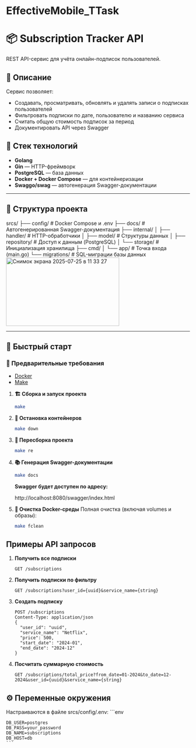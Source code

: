 #  EffectiveMobile_TTask
#  📦 Subscription Tracker API

REST API-сервис для учёта онлайн-подписок пользователей.

##  📑 Описание

Сервис позволяет:

- Создавать, просматривать, обновлять и удалять записи о подписках пользователей
- Фильтровать подписки по дате, пользователю и названию сервиса
- Считать общую стоимость подписок за период
- Документировать API через Swagger

##  🧱 Стек технологий

- **Golang**
- **Gin** — HTTP-фреймворк
- **PostgreSQL** — база данных
- **Docker + Docker Compose** — для контейнеризации
- **Swaggo/swag** — автогенерация Swagger-документации

---

##  📁 Структура проекта
srcs/
├── config/ # Docker Compose и .env
├── docs/ # Автогенерированная Swagger-документация
├── internal/
│ ├── handler/ # HTTP-обработчики
│ ├── model/ # Структуры данных
│ ├── repository/ # Доступ к данным (PostgreSQL)
│ └── storage/ # Инициализация хранилища
├── cmd/
│ └── app/ # Точка входа (main.go)
└── migrations/ # SQL-миграции базы данных
<img width="310" height="187" alt="Снимок экрана 2025-07-25 в 11 33 27" src="https://github.com/user-attachments/assets/925c197c-5467-481f-8d28-0260b4e57dbd" />


---

##  🚀 Быстрый старт

### 🔧 Предварительные требования

- [Docker](https://www.docker.com/)
- [Make](https://www.gnu.org/software/make/)

1.  **🏗 Сборка и запуск проекта**
    ```bash
    make
    ```
    
2.  **🛑 Остановка контейнеров**
    ```bash
    make down
    ```

3.  **🔁 Пересборка проекта**
    ```bash
    make re
    ```

4.  **📚 Генерация Swagger-документации**
    ```bash
    make docs
    ```
    **Swagger будет доступен по адресу:**
    
    http://localhost:8080/swagger/index.html

5.  **🧼 Очистка Docker-среды**
    Полная очистка (включая volumes и образы):
    ```bash
    make fclean
    ```

##  Примеры API запросов

1.  **Получить все подписки**
    ```http
    GET /subscriptions
    ```

2.  **Получить подписки по фильтру**
    ```http
    GET /subscriptions?user_id={uuid}&service_name={string}
    ```

3.  **Создать подписку**
    ```http
    POST /subscriptions
    Content-Type: application/json 
    {
      "user_id": "uuid",
      "service_name": "Netflix",
      "price": 500,
      "start_date": "2024-01",
      "end_date": "2024-12"
    }
    ```

4.  **Посчитать суммарную стоимость**
    ```http
    GET /subscriptions/total_price?from_date=01-2024&to_date=12-2024&user_id={uuid}&service_name={string}
    ```

##  ⚙️ Переменные окружения

Настраиваются в файле srcs/config/.env:
    ```env

    DB_USER=postgres
    DB_PASS=your_password
    DB_NAME=subscriptions
    DB_HOST=db
    ```
